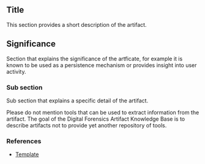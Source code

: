 ## Title

This section provides a short description of the artifact.

## Significance

Section that explains the significance of the artficate, for example it
is known to be used as a persistence mechanism or provides insight into user
activity.

### Sub section

Sub section that explains a specific detail of the artifact.

Please do not mention tools that can be used to extract information from the
artifact. The goal of the Digital Forensics Artifact Knowledge Base is to
describe artifacts not to provide yet another repository of tools.

### References

* [Template](https://github.com/ForensicArtifacts/artifacts-kb/blob/master/Template.md)
